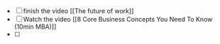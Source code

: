 - [ ] finish the video [[The future of work]]
- [ ] Watch the video [[8 Core Business Concepts You Need To Know (10min MBA)]]
- [ ] 